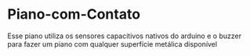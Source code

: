 # Piano-com-Contato
Esse piano utiliza os sensores capacitivos nativos do arduino e o buzzer para fazer um piano com qualquer superfície metálica disponível

